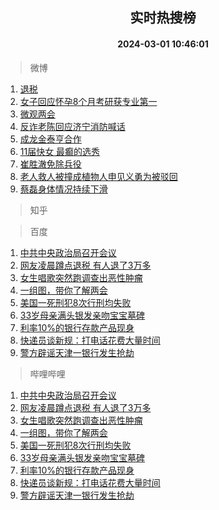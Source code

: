 <div align="center"><h2>实时热搜榜</h2><h4>2024-03-01 10:46:01</h4></div>

> 微博  

1. [退税](https://s.weibo.com/weibo?q=%E9%80%80%E7%A8%8E&t=31&band_rank=1&Refer=top)<br />
2. [女子回应怀孕8个月考研获专业第一](https://s.weibo.com/weibo?q=%23%E5%A5%B3%E5%AD%90%E5%9B%9E%E5%BA%94%E6%80%80%E5%AD%958%E4%B8%AA%E6%9C%88%E8%80%83%E7%A0%94%E8%8E%B7%E4%B8%93%E4%B8%9A%E7%AC%AC%E4%B8%80%23&t=31&band_rank=2&Refer=top)<br />
3. [微观两会](https://s.weibo.com/weibo?q=%23%E5%BE%AE%E8%A7%82%E4%B8%A4%E4%BC%9A%23&t=31&band_rank=3&Refer=top)<br />
4. [反诈老陈回应济宁消防喊话](https://s.weibo.com/weibo?q=%23%E5%8F%8D%E8%AF%88%E8%80%81%E9%99%88%E5%9B%9E%E5%BA%94%E6%B5%8E%E5%AE%81%E6%B6%88%E9%98%B2%E5%96%8A%E8%AF%9D%23&t=31&band_rank=4&Refer=top)<br />
5. [成龙金泰亨合作](https://s.weibo.com/weibo?q=%23%E6%88%90%E9%BE%99%E9%87%91%E6%B3%B0%E4%BA%A8%E5%90%88%E4%BD%9C%23&t=31&band_rank=5&Refer=top)<br />
6. [11届快女 最癫的选秀](https://s.weibo.com/weibo?q=11%E5%B1%8A%E5%BF%AB%E5%A5%B3%20%E6%9C%80%E7%99%AB%E7%9A%84%E9%80%89%E7%A7%80&t=31&band_rank=6&Refer=top)<br />
7. [崔胜澈免除兵役](https://s.weibo.com/weibo?q=%23%E5%B4%94%E8%83%9C%E6%BE%88%E5%85%8D%E9%99%A4%E5%85%B5%E5%BD%B9%23&t=31&band_rank=7&Refer=top)<br />
8. [老人救人被撞成植物人申见义勇为被驳回](https://s.weibo.com/weibo?q=%23%E8%80%81%E4%BA%BA%E6%95%91%E4%BA%BA%E8%A2%AB%E6%92%9E%E6%88%90%E6%A4%8D%E7%89%A9%E4%BA%BA%E7%94%B3%E8%A7%81%E4%B9%89%E5%8B%87%E4%B8%BA%E8%A2%AB%E9%A9%B3%E5%9B%9E%23&t=31&band_rank=8&Refer=top)<br />
9. [蔡磊身体情况持续下滑](https://s.weibo.com/weibo?q=%23%E8%94%A1%E7%A3%8A%E8%BA%AB%E4%BD%93%E6%83%85%E5%86%B5%E6%8C%81%E7%BB%AD%E4%B8%8B%E6%BB%91%23&t=31&band_rank=9&Refer=top)<br />

> 知乎  


> 百度  

1. [中共中央政治局召开会议](https://www.baidu.com/s?wd=%E4%B8%AD%E5%85%B1%E4%B8%AD%E5%A4%AE%E6%94%BF%E6%B2%BB%E5%B1%80%E5%8F%AC%E5%BC%80%E4%BC%9A%E8%AE%AE&sa=fyb_news&rsv_dl=fyb_news)<br />
2. [网友凌晨蹲点退税 有人退了3万多](https://www.baidu.com/s?wd=%E7%BD%91%E5%8F%8B%E5%87%8C%E6%99%A8%E8%B9%B2%E7%82%B9%E9%80%80%E7%A8%8E+%E6%9C%89%E4%BA%BA%E9%80%80%E4%BA%863%E4%B8%87%E5%A4%9A&sa=fyb_news&rsv_dl=fyb_news)<br />
3. [女生唱歌突然跑调查出恶性肿瘤](https://www.baidu.com/s?wd=%E5%A5%B3%E7%94%9F%E5%94%B1%E6%AD%8C%E7%AA%81%E7%84%B6%E8%B7%91%E8%B0%83%E6%9F%A5%E5%87%BA%E6%81%B6%E6%80%A7%E8%82%BF%E7%98%A4&sa=fyb_news&rsv_dl=fyb_news)<br />
4. [一组图，带你了解两会](https://www.baidu.com/s?wd=%E4%B8%80%E7%BB%84%E5%9B%BE%EF%BC%8C%E5%B8%A6%E4%BD%A0%E4%BA%86%E8%A7%A3%E4%B8%A4%E4%BC%9A&sa=fyb_news&rsv_dl=fyb_news)<br />
5. [美国一死刑犯8次行刑均失败](https://www.baidu.com/s?wd=%E7%BE%8E%E5%9B%BD%E4%B8%80%E6%AD%BB%E5%88%91%E7%8A%AF8%E6%AC%A1%E8%A1%8C%E5%88%91%E5%9D%87%E5%A4%B1%E8%B4%A5&sa=fyb_news&rsv_dl=fyb_news)<br />
6. [33岁母亲满头银发亲吻宝宝墓碑](https://www.baidu.com/s?wd=33%E5%B2%81%E6%AF%8D%E4%BA%B2%E6%BB%A1%E5%A4%B4%E9%93%B6%E5%8F%91%E4%BA%B2%E5%90%BB%E5%AE%9D%E5%AE%9D%E5%A2%93%E7%A2%91&sa=fyb_news&rsv_dl=fyb_news)<br />
7. [利率10%的银行存款产品现身](https://www.baidu.com/s?wd=%E5%88%A9%E7%8E%8710%25%E7%9A%84%E9%93%B6%E8%A1%8C%E5%AD%98%E6%AC%BE%E4%BA%A7%E5%93%81%E7%8E%B0%E8%BA%AB&sa=fyb_news&rsv_dl=fyb_news)<br />
8. [快递员谈新规：打电话花费大量时间](https://www.baidu.com/s?wd=%E5%BF%AB%E9%80%92%E5%91%98%E8%B0%88%E6%96%B0%E8%A7%84%EF%BC%9A%E6%89%93%E7%94%B5%E8%AF%9D%E8%8A%B1%E8%B4%B9%E5%A4%A7%E9%87%8F%E6%97%B6%E9%97%B4&sa=fyb_news&rsv_dl=fyb_news)<br />
9. [警方辟谣天津一银行发生抢劫](https://www.baidu.com/s?wd=%E8%AD%A6%E6%96%B9%E8%BE%9F%E8%B0%A3%E5%A4%A9%E6%B4%A5%E4%B8%80%E9%93%B6%E8%A1%8C%E5%8F%91%E7%94%9F%E6%8A%A2%E5%8A%AB&sa=fyb_news&rsv_dl=fyb_news)<br />

> 哔哩哔哩  

1. [中共中央政治局召开会议](https://www.baidu.com/s?wd=%E4%B8%AD%E5%85%B1%E4%B8%AD%E5%A4%AE%E6%94%BF%E6%B2%BB%E5%B1%80%E5%8F%AC%E5%BC%80%E4%BC%9A%E8%AE%AE&sa=fyb_news&rsv_dl=fyb_news)<br />
2. [网友凌晨蹲点退税 有人退了3万多](https://www.baidu.com/s?wd=%E7%BD%91%E5%8F%8B%E5%87%8C%E6%99%A8%E8%B9%B2%E7%82%B9%E9%80%80%E7%A8%8E+%E6%9C%89%E4%BA%BA%E9%80%80%E4%BA%863%E4%B8%87%E5%A4%9A&sa=fyb_news&rsv_dl=fyb_news)<br />
3. [女生唱歌突然跑调查出恶性肿瘤](https://www.baidu.com/s?wd=%E5%A5%B3%E7%94%9F%E5%94%B1%E6%AD%8C%E7%AA%81%E7%84%B6%E8%B7%91%E8%B0%83%E6%9F%A5%E5%87%BA%E6%81%B6%E6%80%A7%E8%82%BF%E7%98%A4&sa=fyb_news&rsv_dl=fyb_news)<br />
4. [一组图，带你了解两会](https://www.baidu.com/s?wd=%E4%B8%80%E7%BB%84%E5%9B%BE%EF%BC%8C%E5%B8%A6%E4%BD%A0%E4%BA%86%E8%A7%A3%E4%B8%A4%E4%BC%9A&sa=fyb_news&rsv_dl=fyb_news)<br />
5. [美国一死刑犯8次行刑均失败](https://www.baidu.com/s?wd=%E7%BE%8E%E5%9B%BD%E4%B8%80%E6%AD%BB%E5%88%91%E7%8A%AF8%E6%AC%A1%E8%A1%8C%E5%88%91%E5%9D%87%E5%A4%B1%E8%B4%A5&sa=fyb_news&rsv_dl=fyb_news)<br />
6. [33岁母亲满头银发亲吻宝宝墓碑](https://www.baidu.com/s?wd=33%E5%B2%81%E6%AF%8D%E4%BA%B2%E6%BB%A1%E5%A4%B4%E9%93%B6%E5%8F%91%E4%BA%B2%E5%90%BB%E5%AE%9D%E5%AE%9D%E5%A2%93%E7%A2%91&sa=fyb_news&rsv_dl=fyb_news)<br />
7. [利率10%的银行存款产品现身](https://www.baidu.com/s?wd=%E5%88%A9%E7%8E%8710%25%E7%9A%84%E9%93%B6%E8%A1%8C%E5%AD%98%E6%AC%BE%E4%BA%A7%E5%93%81%E7%8E%B0%E8%BA%AB&sa=fyb_news&rsv_dl=fyb_news)<br />
8. [快递员谈新规：打电话花费大量时间](https://www.baidu.com/s?wd=%E5%BF%AB%E9%80%92%E5%91%98%E8%B0%88%E6%96%B0%E8%A7%84%EF%BC%9A%E6%89%93%E7%94%B5%E8%AF%9D%E8%8A%B1%E8%B4%B9%E5%A4%A7%E9%87%8F%E6%97%B6%E9%97%B4&sa=fyb_news&rsv_dl=fyb_news)<br />
9. [警方辟谣天津一银行发生抢劫](https://www.baidu.com/s?wd=%E8%AD%A6%E6%96%B9%E8%BE%9F%E8%B0%A3%E5%A4%A9%E6%B4%A5%E4%B8%80%E9%93%B6%E8%A1%8C%E5%8F%91%E7%94%9F%E6%8A%A2%E5%8A%AB&sa=fyb_news&rsv_dl=fyb_news)<br />
